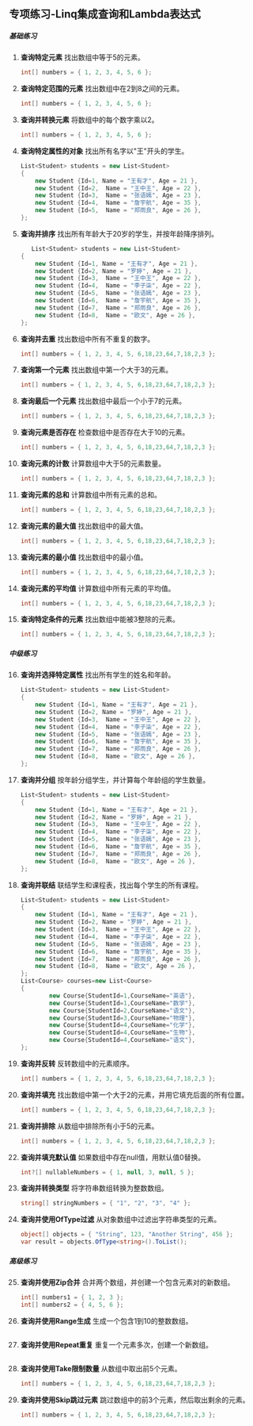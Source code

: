## 专项练习-Linq集成查询和Lambda表达式


##### 基础练习

1. **查询特定元素**
   找出数组中等于5的元素。

   ```csharp
   int[] numbers = { 1, 2, 3, 4, 5, 6 };
   ```

2. **查询特定范围的元素**
   找出数组中在2到8之间的元素。

   ```csharp
   int[] numbers = { 1, 2, 3, 4, 5, 6 };
   ```

3. **查询并转换元素**
   将数组中的每个数字乘以2。

   ```csharp
   int[] numbers = { 1, 2, 3, 4, 5, 6 };
   ```

4. **查询特定属性的对象**
   找出所有名字以"王"开头的学生。

   ```csharp
   List<Student> students = new List<Student>
   {
       new Student {Id=1, Name = "王有才", Age = 21 },
       new Student {Id=2,  Name = "王中王", Age = 22 },
       new Student {Id=3,  Name = "张语嫣", Age = 23 },
       new Student {Id=4,  Name = "詹宇航", Age = 35 },
       new Student {Id=5,  Name = "郑雨良", Age = 26 },
   };
   ```

5. **查询并排序**
   找出所有年龄大于20岁的学生，并按年龄降序排列。

   ```csharp
      List<Student> students = new List<Student>
   {
       new Student {Id=1, Name = "王有才", Age = 21 },
       new Student {Id=2, Name = "罗婷", Age = 21 },
       new Student {Id=3,  Name = "王中王", Age = 22 },
       new Student {Id=4,  Name = "李子柒", Age = 22 },
       new Student {Id=5,  Name = "张语嫣", Age = 23 },
       new Student {Id=6,  Name = "詹宇航", Age = 35 },
       new Student {Id=7,  Name = "郑雨良", Age = 26 },
       new Student {Id=8,  Name = "欧文", Age = 26 },
   };
   ```

6. **查询并去重**
   找出数组中所有不重复的数字。

   ```csharp
   int[] numbers = { 1, 2, 3, 4, 5, 6,18,23,64,7,18,2,3 };
   ```

7. **查询第一个元素**
   找出数组中第一个大于3的元素。

   ```csharp
   int[] numbers = { 1, 2, 3, 4, 5, 6,18,23,64,7,18,2,3 };
   ```

8. **查询最后一个元素**
   找出数组中最后一个小于7的元素。

   ```csharp
   int[] numbers = { 1, 2, 3, 4, 5, 6,18,23,64,7,18,2,3 };
   ```

9. **查询元素是否存在**
   检查数组中是否存在大于10的元素。

   ```csharp
   int[] numbers = { 1, 2, 3, 4, 5, 6,18,23,64,7,18,2,3 };
   ```

10. **查询元素的计数**
    计算数组中大于5的元素数量。

    ```csharp
    int[] numbers = { 1, 2, 3, 4, 5, 6,18,23,64,7,18,2,3 };
    ```

11. **查询元素的总和**
    计算数组中所有元素的总和。

    ```csharp
    int[] numbers = { 1, 2, 3, 4, 5, 6,18,23,64,7,18,2,3 };
    ```

12. **查询元素的最大值**
    找出数组中的最大值。

    ```csharp
    int[] numbers = { 1, 2, 3, 4, 5, 6,18,23,64,7,18,2,3 };
    ```

13. **查询元素的最小值**
    找出数组中的最小值。

    ```csharp
    int[] numbers = { 1, 2, 3, 4, 5, 6,18,23,64,7,18,2,3 };
    ```

14. **查询元素的平均值**
    计算数组中所有元素的平均值。

    ```csharp
    int[] numbers = { 1, 2, 3, 4, 5, 6,18,23,64,7,18,2,3 };
    ```

15. **查询特定条件的元素**
    找出数组中能被3整除的元素。

    ```csharp
    int[] numbers = { 1, 2, 3, 4, 5, 6,18,23,64,7,18,2,3 };
    ```

##### 中级练习

16. **查询并选择特定属性**
    找出所有学生的姓名和年龄。

    ```csharp
    List<Student> students = new List<Student>
    {
        new Student {Id=1, Name = "王有才", Age = 21 },
        new Student {Id=2, Name = "罗婷", Age = 21 },
        new Student {Id=3,  Name = "王中王", Age = 22 },
        new Student {Id=4,  Name = "李子柒", Age = 22 },
        new Student {Id=5,  Name = "张语嫣", Age = 23 },
        new Student {Id=6,  Name = "詹宇航", Age = 35 },
        new Student {Id=7,  Name = "郑雨良", Age = 26 },
        new Student {Id=8,  Name = "欧文", Age = 26 },
    };
    ```

17. **查询并分组**
    按年龄分组学生，并计算每个年龄组的学生数量。

    ```csharp
    List<Student> students = new List<Student>
    {
        new Student {Id=1, Name = "王有才", Age = 21 },
        new Student {Id=2, Name = "罗婷", Age = 21 },
        new Student {Id=3,  Name = "王中王", Age = 22 },
        new Student {Id=4,  Name = "李子柒", Age = 22 },
        new Student {Id=5,  Name = "张语嫣", Age = 23 },
        new Student {Id=6,  Name = "詹宇航", Age = 35 },
        new Student {Id=7,  Name = "郑雨良", Age = 26 },
        new Student {Id=8,  Name = "欧文", Age = 26 },
    };
    ```

18. **查询并联结**
    联结学生和课程表，找出每个学生的所有课程。

    ```csharp
    List<Student> students = new List<Student>
    {
        new Student {Id=1, Name = "王有才", Age = 21 },
        new Student {Id=2, Name = "罗婷", Age = 21 },
        new Student {Id=3,  Name = "王中王", Age = 22 },
        new Student {Id=4,  Name = "李子柒", Age = 22 },
        new Student {Id=5,  Name = "张语嫣", Age = 23 },
        new Student {Id=6,  Name = "詹宇航", Age = 35 },
        new Student {Id=7,  Name = "郑雨良", Age = 26 },
        new Student {Id=8,  Name = "欧文", Age = 26 },
    };
    List<Course> courses=new List<Course>
    {
            new Course{StudentId=1,CourseName="英语"},
            new Course{StudentId=1,CourseName="数学"},
            new Course{StudentId=2,CourseName="语文"},
            new Course{StudentId=3,CourseName="物理"},
            new Course{StudentId=4,CourseName="化学"},
            new Course{StudentId=4,CourseName="生物"},
            new Course{StudentId=4,CourseName="语文"},
    };
    ```

19. **查询并反转**
    反转数组中的元素顺序。

    ```csharp
    int[] numbers = { 1, 2, 3, 4, 5, 6,18,23,64,7,18,2,3 };
    ```

20. **查询并填充**
    找出数组中第一个大于2的元素，并用它填充后面的所有位置。

    ```csharp
    int[] numbers = { 1, 2, 3, 4, 5, 6,18,23,64,7,18,2,3 };
    ```

21. **查询并排除**
    从数组中排除所有小于5的元素。

    ```csharp
    int[] numbers = { 1, 2, 3, 4, 5, 6,18,23,64,7,18,2,3 };
    ```

22. **查询并填充默认值**
    如果数组中存在null值，用默认值0替换。

    ```csharp
    int?[] nullableNumbers = { 1, null, 3, null, 5 };
    ```

23. **查询并转换类型**
    将字符串数组转换为整数数组。

    ```csharp
    string[] stringNumbers = { "1", "2", "3", "4" };
    ```


24. **查询并使用OfType过滤**
    从对象数组中过滤出字符串类型的元素。

    ```csharp
    object[] objects = { "String", 123, "Another String", 456 };
    var result = objects.OfType<string>().ToList();
    ```

##### 高级练习

25. **查询并使用Zip合并**
    合并两个数组，并创建一个包含元素对的新数组。

    ```csharp
    int[] numbers1 = { 1, 2, 3 };
    int[] numbers2 = { 4, 5, 6 };
    ```

26. **查询并使用Range生成**
    生成一个包含1到10的整数数组。

    ```csharp
    ```

27. **查询并使用Repeat重复**
    重复一个元素多次，创建一个新数组。

    ```csharp
    ```

28. **查询并使用Take限制数量**
    从数组中取出前5个元素。

    ```csharp
    int[] numbers = { 1, 2, 3, 4, 5, 6,18,23,64,7,18,2,3 };
    ```

29. **查询并使用Skip跳过元素**
    跳过数组中的前3个元素，然后取出剩余的元素。

    ```csharp
    int[] numbers = { 1, 2, 3, 4, 5, 6,18,23,64,7,18,2,3 };
    ```

